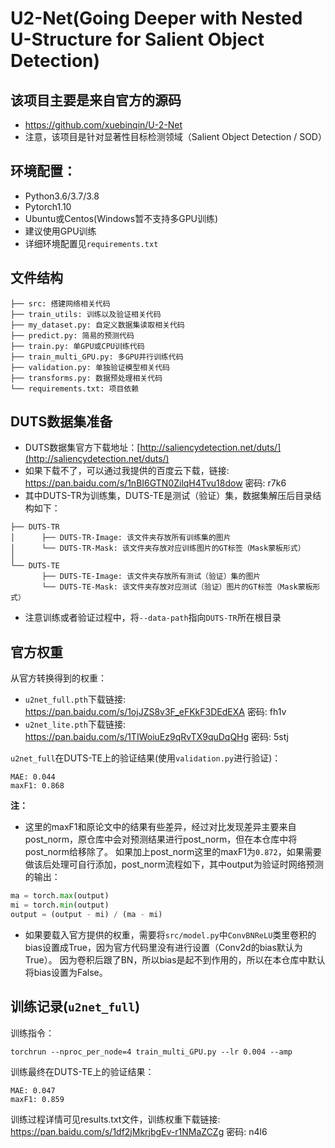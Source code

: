 # U2-Net(Going Deeper with Nested U-Structure for Salient Object Detection)

## 该项目主要是来自官方的源码
- https://github.com/xuebinqin/U-2-Net
- 注意，该项目是针对显著性目标检测领域（Salient Object Detection / SOD）

## 环境配置：
- Python3.6/3.7/3.8
- Pytorch1.10
- Ubuntu或Centos(Windows暂不支持多GPU训练)
- 建议使用GPU训练
- 详细环境配置见`requirements.txt`


## 文件结构
```
├── src: 搭建网络相关代码
├── train_utils: 训练以及验证相关代码
├── my_dataset.py: 自定义数据集读取相关代码
├── predict.py: 简易的预测代码
├── train.py: 单GPU或CPU训练代码
├── train_multi_GPU.py: 多GPU并行训练代码
├── validation.py: 单独验证模型相关代码
├── transforms.py: 数据预处理相关代码
└── requirements.txt: 项目依赖
```

## DUTS数据集准备
- DUTS数据集官方下载地址：[http://saliencydetection.net/duts/](http://saliencydetection.net/duts/)
- 如果下载不了，可以通过我提供的百度云下载，链接: https://pan.baidu.com/s/1nBI6GTN0ZilqH4Tvu18dow  密码: r7k6
- 其中DUTS-TR为训练集，DUTS-TE是测试（验证）集，数据集解压后目录结构如下：
```
├── DUTS-TR
│      ├── DUTS-TR-Image: 该文件夹存放所有训练集的图片
│      └── DUTS-TR-Mask: 该文件夹存放对应训练图片的GT标签（Mask蒙板形式）
│
└── DUTS-TE
       ├── DUTS-TE-Image: 该文件夹存放所有测试（验证）集的图片
       └── DUTS-TE-Mask: 该文件夹存放对应测试（验证）图片的GT标签（Mask蒙板形式）
```
- 注意训练或者验证过程中，将`--data-path`指向`DUTS-TR`所在根目录

## 官方权重
从官方转换得到的权重：
- `u2net_full.pth`下载链接: https://pan.baidu.com/s/1ojJZS8v3F_eFKkF3DEdEXA  密码: fh1v
- `u2net_lite.pth`下载链接: https://pan.baidu.com/s/1TIWoiuEz9qRvTX9quDqQHg  密码: 5stj

`u2net_full`在DUTS-TE上的验证结果(使用`validation.py`进行验证)：
```
MAE: 0.044
maxF1: 0.868
```
**注：**
- 这里的maxF1和原论文中的结果有些差异，经过对比发现差异主要来自post_norm，原仓库中会对预测结果进行post_norm，但在本仓库中将post_norm给移除了。
如果加上post_norm这里的maxF1为`0.872`，如果需要做该后处理可自行添加，post_norm流程如下，其中output为验证时网络预测的输出：
```python
ma = torch.max(output)
mi = torch.min(output)
output = (output - mi) / (ma - mi)
```
- 如果要载入官方提供的权重，需要将`src/model.py`中`ConvBNReLU`类里卷积的bias设置成True，因为官方代码里没有进行设置（Conv2d的bias默认为True）。
因为卷积后跟了BN，所以bias是起不到作用的，所以在本仓库中默认将bias设置为False。

## 训练记录(`u2net_full`)
训练指令：
```
torchrun --nproc_per_node=4 train_multi_GPU.py --lr 0.004 --amp
```
训练最终在DUTS-TE上的验证结果：
```
MAE: 0.047
maxF1: 0.859
```
训练过程详情可见results.txt文件，训练权重下载链接: https://pan.baidu.com/s/1df2jMkrjbgEv-r1NMaZCZg  密码: n4l6